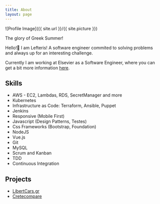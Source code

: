 ```yaml
---
title: About
layout: page
---
```

![Profile Image]({{ site.url }}/{{ site.picture }})
<figcaption class="caption">The glory of Greek Summer! </figcaption>

<p>Hello!👋
I am Lefteris! A software engineer commited to solving problems and always up for an interesting challenge.

Currently I am working at Elsevier as a Software Engineer, where you can get a bit more information 
<a href="https://www.elsevier.com/about/careers/technology-careers/lefteris-tatakis/">here</a>.

</p>

<h2>Skills</h2>

<ul class="skill-list">
	<li>AWS - EC2, Lambdas, RDS, SecretManager and more</li>
	<li>Kubernetes</li>
	<li>Infrastructure as Code: Terraform, Ansible, Puppet</li>
	<li>Jenkins</li>
	<li>Responsive (Mobile First)</li>
	<li>Javascript (Design Patterns, Testes)</li>
	<li>Css Frameworks (Bootstrap, Foundation)</li>
	<li>NodeJS</li>
	<li>Vue.js</li>
	<li>Git</li>
	<li>MySQL</li>
	<li>Scrum and Kanban</li>
	<li>TDD </li>
	<li>Continuous Integration</li>
</ul>

<h2>Projects</h2>

<ul>
	<li><a href="https://libertycars.gr">LibertCars.gr</a></li>
	<li><a href="../cretecompare/">Cretecompare</a></li>
</ul>
